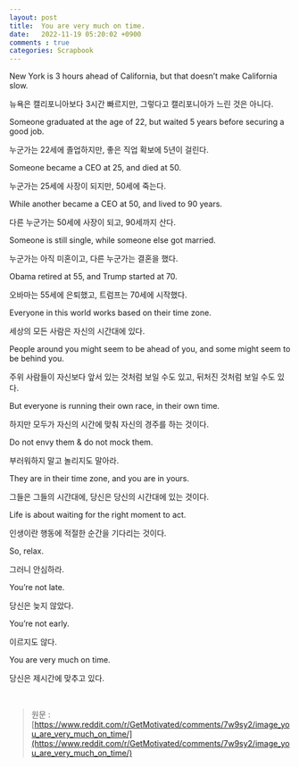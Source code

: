 ```yaml
---
layout: post
title:  You are very much on time.
date:   2022-11-19 05:20:02 +0900
comments : true
categories: Scrapbook
---
```


New York is 3 hours ahead of California, but that doesn’t make California slow.

뉴욕은 캘리포니아보다 3시간 빠르지만, 그렇다고 캘리포니아가 느린 것은 아니다.

 

Someone graduated at the age of 22, but waited 5 years before securing a good job.

누군가는 22세에 졸업하지만, 좋은 직업 확보에 5년이 걸린다.

 

Someone became a CEO at 25, and died at 50.

누군가는 25세에 사장이 되지만, 50세에 죽는다.

 

While another became a CEO at 50, and lived to 90 years.

다른 누군가는 50세에 사장이 되고, 90세까지 산다.

 

Someone is still single, while someone else got married.

누군가는 아직 미혼이고, 다른 누군가는 결혼을 했다.

 

Obama retired at 55, and Trump started at 70.

오바마는 55세에 은퇴했고, 트럼프는 70세에 시작했다.

 

Everyone in this world works based on their time zone.

세상의 모든 사람은 자신의 시간대에 있다.

 

People around you might seem to be ahead of you, and some might seem to be behind you.

주위 사람들이 자신보다 앞서 있는 것처럼 보일 수도 있고, 뒤처진 것처럼 보일 수도 있다.

 

But everyone is running their own race, in their own time.

하지만 모두가 자신의 시간에 맞춰 자신의 경주를 하는 것이다.

 

Do not envy them & do not mock them.

부러워하지 말고 놀리지도 말아라.

 

They are in their time zone, and you are in yours.

그들은 그들의 시간대에, 당신은 당신의 시간대에 있는 것이다.

 

Life is about waiting for the right moment to act.

인생이란 행동에 적절한 순간을 기다리는 것이다.

 

So, relax.

그러니 안심하라.

 

You’re not late.

당신은 늦지 않았다.

 

You’re not early.

이르지도 않다.

 

You are very much on time.

당신은 제시간에 맞추고 있다.


<br>


> 원문 : [https://www.reddit.com/r/GetMotivated/comments/7w9sy2/image_you_are_very_much_on_time/](https://www.reddit.com/r/GetMotivated/comments/7w9sy2/image_you_are_very_much_on_time/)

